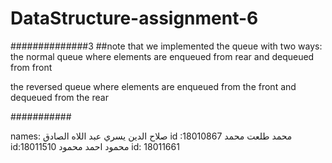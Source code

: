 # DataStructure-assignment-6
##############3
##note that we implemented the queue with two ways:
the normal queue where elements are enqueued from rear and dequeued from front

the reversed queue where elements are enqueued from the front and dequeued from the rear

###########


names:
صلاح الدين يسري عبد اللاه الصادق      id :18010867
محمد طلعت محمد                       id:18011510
محمود احمد محمود                     id: 18011661
